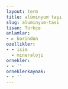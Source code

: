 ```yaml
---
layout: term
title: alüminyum taşı
slug: aluminyum-tasi
lisan: Türkçe
anlamlar:
- ► korindon
ozellikler:
- - isim
  - mineraloji
ornekler:
- - ''
orneklerkaynak:
- - ''
---
```

